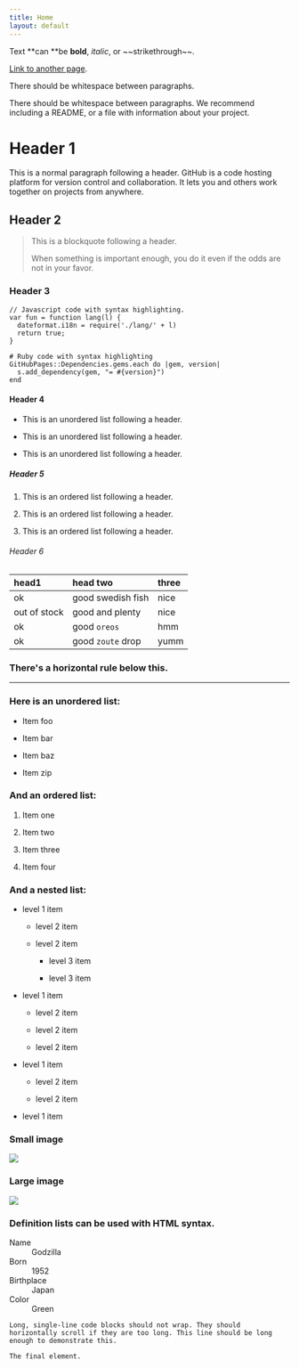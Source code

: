 ```yaml
---
title: Home
layout: default
---
```


Text **can **be **bold**, *italic*, or \~\~strikethrough\~\~.

[Link to another page](another-page).

There should be whitespace between paragraphs.

There should be whitespace between paragraphs. We recommend including a README, or a file with information about your project.

# Header 1

This is a normal paragraph following a header. GitHub is a code hosting platform for version control and collaboration. It lets you and others work together on projects from anywhere.

## Header 2

> This is a blockquote following a header.
>
> When something is important enough, you do it even if the odds are not in your favor.

### Header 3

    // Javascript code with syntax highlighting.
    var fun = function lang(l) {
      dateformat.i18n = require('./lang/' + l)
      return true;
    }

    # Ruby code with syntax highlighting
    GitHubPages::Dependencies.gems.each do |gem, version|
      s.add_dependency(gem, "= #{version}")
    end

#### Header 4

* This is an unordered list following a header.

* This is an unordered list following a header.

* This is an unordered list following a header.

##### Header 5

1. This is an ordered list following a header.

2. This is an ordered list following a header.

3. This is an ordered list following a header.

###### Header 6

| head1        | head two          | three |
|:-------------|:------------------|:------|
| ok           | good swedish fish | nice  |
| out of stock | good and plenty   | nice  |
| ok           | good `oreos`      | hmm   |
| ok           | good `zoute` drop | yumm  |

### There's a horizontal rule below this.

---

### Here is an unordered list:

* Item foo

* Item bar

* Item baz

* Item zip

### And an ordered list:

1. Item one

2. Item two

3. Item three

4. Item four

### And a nested list:

* level 1 item

  * level 2 item

  * level 2 item

    * level 3 item

    * level 3 item

* level 1 item

  * level 2 item

  * level 2 item

  * level 2 item

* level 1 item

  * level 2 item

  * level 2 item

* level 1 item

### Small image

![](https://assets-cdn.github.com/images/icons/emoji/octocat.png)

### Large image

![](https://guides.github.com/activities/hello-world/branching.png)

### Definition lists can be used with HTML syntax.

<dl>
<dt>Name</dt>
<dd>Godzilla</dd>
<dt>Born</dt>
<dd>1952</dd>
<dt>Birthplace</dt>
<dd>Japan</dd>
<dt>Color</dt>
<dd>Green</dd>
</dl>

    Long, single-line code blocks should not wrap. They should horizontally scroll if they are too long. This line should be long enough to demonstrate this.

    The final element.